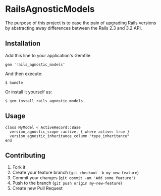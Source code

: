 # RailsAgnosticModels

The purpose of this project is to ease the pain of upgrading Rails versions by abstracting away differences between the Rails 2.3 and 3.2 API.

## Installation

Add this line to your application's Gemfile:

    gem 'rails_agnostic_models'

And then execute:

    $ bundle

Or install it yourself as:

    $ gem install rails_agnostic_models

## Usage

```
class MyModel < ActiveRecord::Base
  version_agnostic_scope :active, { where active: true }
  version_agnostic_inheritance_column "type_inheritance"
end
```

## Contributing

1. Fork it
2. Create your feature branch (`git checkout -b my-new-feature`)
3. Commit your changes (`git commit -am 'Add some feature'`)
4. Push to the branch (`git push origin my-new-feature`)
5. Create new Pull Request
